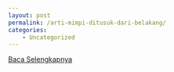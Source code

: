 ```yaml
---
layout: post
permalink: /arti-mimpi-ditusuk-dari-belakang/
categories:
    - Uncategorized
---
```


[Baca Selengkapnya](/07)